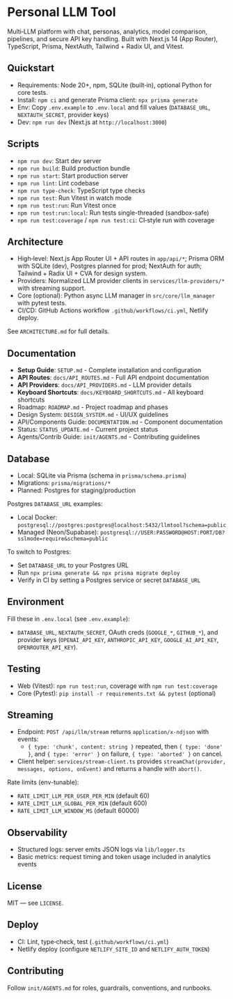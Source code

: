# Personal LLM Tool

Multi‑LLM platform with chat, personas, analytics, model comparison, pipelines, and secure API key handling. Built with Next.js 14 (App Router), TypeScript, Prisma, NextAuth, Tailwind + Radix UI, and Vitest.

## Quickstart
- Requirements: Node 20+, npm, SQLite (built‑in), optional Python for core tests.
- Install: `npm ci` and generate Prisma client: `npx prisma generate`
- Env: Copy `.env.example` to `.env.local` and fill values (`DATABASE_URL`, `NEXTAUTH_SECRET`, provider keys)
- Dev: `npm run dev` (Next.js at `http://localhost:3000`)

## Scripts
- `npm run dev`: Start dev server
- `npm run build`: Build production bundle
- `npm run start`: Start production server
- `npm run lint`: Lint codebase
- `npm run type-check`: TypeScript type checks
- `npm run test`: Run Vitest in watch mode
- `npm run test:run`: Run Vitest once
- `npm run test:run:local`: Run tests single-threaded (sandbox-safe)
- `npm run test:coverage` / `npm run test:ci`: CI‑style run with coverage

## Architecture
- High‑level: Next.js App Router UI + API routes in `app/api/*`; Prisma ORM with SQLite (dev), Postgres planned for prod; NextAuth for auth; Tailwind + Radix UI + CVA for design system.
- Providers: Normalized LLM provider clients in `services/llm-providers/*` with streaming support.
- Core (optional): Python async LLM manager in `src/core/llm_manager` with pytest tests.
- CI/CD: GitHub Actions workflow `.github/workflows/ci.yml`, Netlify deploy.

See `ARCHITECTURE.md` for full details.

## Documentation
- **Setup Guide**: `SETUP.md` - Complete installation and configuration
- **API Routes**: `docs/API_ROUTES.md` - Full API endpoint documentation  
- **API Providers**: `docs/API_PROVIDERS.md` - LLM provider details
- **Keyboard Shortcuts**: `docs/KEYBOARD_SHORTCUTS.md` - All keyboard shortcuts
- Roadmap: `ROADMAP.md` - Project roadmap and phases
- Design System: `DESIGN_SYSTEM.md` - UI/UX guidelines
- API/Components Guide: `DOCUMENTATION.md` - Component documentation
- Status: `STATUS_UPDATE.md` - Current project status
- Agents/Contrib Guide: `init/AGENTS.md` - Contributing guidelines

## Database
- Local: SQLite via Prisma (schema in `prisma/schema.prisma`)
- Migrations: `prisma/migrations/*`
- Planned: Postgres for staging/production

Postgres `DATABASE_URL` examples:
- Local Docker: `postgresql://postgres:postgres@localhost:5432/llmtool?schema=public`
- Managed (Neon/Supabase): `postgresql://USER:PASSWORD@HOST:PORT/DB?sslmode=require&schema=public`

To switch to Postgres:
- Set `DATABASE_URL` to your Postgres URL
- Run `npx prisma generate && npx prisma migrate deploy`
- Verify in CI by setting a Postgres service or secret `DATABASE_URL`

## Environment
Fill these in `.env.local` (see `.env.example`):
- `DATABASE_URL`, `NEXTAUTH_SECRET`, OAuth creds (`GOOGLE_*`, `GITHUB_*`), and provider keys (`OPENAI_API_KEY`, `ANTHROPIC_API_KEY`, `GOOGLE_AI_API_KEY`, `OPENROUTER_API_KEY`).

## Testing
- Web (Vitest): `npm run test:run`, coverage with `npm run test:coverage`
- Core (Pytest): `pip install -r requirements.txt && pytest` (optional)

## Streaming
- Endpoint: `POST /api/llm/stream` returns `application/x-ndjson` with events:
  - `{ type: 'chunk', content: string }` repeated, then `{ type: 'done' }`, and `{ type: 'error' }` on failure, `{ type: 'aborted' }` on cancel.
- Client helper: `services/stream-client.ts` provides `streamChat(provider, messages, options, onEvent)` and returns a handle with `abort()`.

Rate limits (env-tunable):
- `RATE_LIMIT_LLM_PER_USER_PER_MIN` (default 60)
- `RATE_LIMIT_LLM_GLOBAL_PER_MIN` (default 600)
- `RATE_LIMIT_LLM_WINDOW_MS` (default 60000)

## Observability
- Structured logs: server emits JSON logs via `lib/logger.ts`
- Basic metrics: request timing and token usage included in analytics events

## License
MIT — see `LICENSE`.

## Deploy
- CI: Lint, type‑check, test (`.github/workflows/ci.yml`)
- Netlify deploy (configure `NETLIFY_SITE_ID` and `NETLIFY_AUTH_TOKEN`)

## Contributing
Follow `init/AGENTS.md` for roles, guardrails, conventions, and runbooks.
